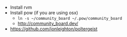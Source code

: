 * Install rvm
* Install pow (if you are using osx)
  * `ln -s ~/community_board ~/.pow/community_board`
  * http://community_board.dev/
* https://github.com/jonleighton/poltergeist
